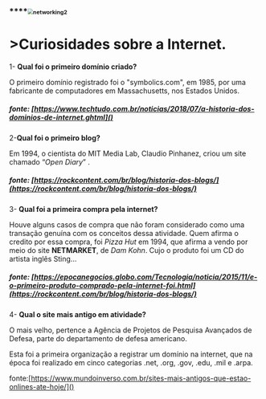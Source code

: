 ### ****<img src="C:\Users\dam_v\OneDrive\Área de Trabalho\networking2.jpg" alt="networking2" style="zoom: 67%;" />

# **>Curiosidades sobre a Internet.</u>**

1- **Qual foi o primeiro domínio criado?**

O primeiro domínio registrado foi o "symbolics.com", em 1985, por uma fabricante de computadores em Massachusetts, nos Estados Unidos.

##### fonte: [https://www.techtudo.com.br/noticias/2018/07/a-historia-dos-dominios-de-internet.ghtml]()

2-**Qual foi o primeiro blog?**

Em 1994, o cientista do MIT Media Lab, Claudio Pinhanez, criou um site chamado “*Open Diary*” .

##### fonte: [https://rockcontent.com/br/blog/historia-dos-blogs/](https://rockcontent.com/br/blog/historia-dos-blogs/)

3- **Qual foi a primeira compra pela internet?**

Houve alguns casos de compra que não foram considerado como uma transação genuína com os conceitos dessa atividade. Quem  afirma o  credito por essa compra, foi *Pizza Hut* em 1994, que afirma a vendo por meio do site **NETMARKET**, de *Dam Kohn*. Cujo o produto foi um CD do artista  inglês  Sting...

##### fonte: [https://epocanegocios.globo.com/Tecnologia/noticia/2015/11/e-o-primeiro-produto-comprado-pela-internet-foi.html](https://rockcontent.com/br/blog/historia-dos-blogs/)

4- **Qual o site mais antigo em atividade?**

O mais velho, pertence a Agência de Projetos de Pesquisa Avançados de Defesa, parte do departamento de defesa americano.

Esta foi a primeira organização a registrar um domínio na internet, que na época foi realizado em cinco categorias .net, .org, .gov, .edu, .mil e .arpa.

fonte:[https://www.mundoinverso.com.br/sites-mais-antigos-que-estao-onlines-ate-hoje/]()
